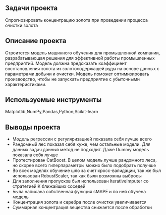 ## Задачи проекта
Спрогнозировать концентрацию золота при проведении процесса очистки золота

## Описание проекта
Строитстся модель машинного обучения для промышленной компании, разрабатывающая решения для эффективной работы промышленных предприятий. Модель должна предсказать коэффициент восстановления золота из золотосодержащей руды на основе данных с параметрами добычи и очистки. Модель поможет оптимизировать производство, чтобы не запускать предприятие с убыточными характеристиками.

## Используемые инструменты
Matplotlib,NumPy,Pandas,Python,Scikit-learn

## Выводы проекта
 - Модель регрессии с регуляризацией показала себя лучше всего
 - Рандомный лес показал себя хуже, чем остальные модели. Для данных задач данный метод не подходит. Даже Dummy модель показала себя лучше
 - Протестирован CatBoost. В целом модель лучше рандомного леса, но скорее всего гиперпараметры можно было подобрать получше
 - Во всех моделях обучение шло за счет кросс-валидации, так же был использован RobustScaler, так как были возможны выбросы
 - Для заполнения пропусков был использован IterativeImputer со стратегией K ближайших соседей
 - Была написана собственная функция sMAPE и по ней обучена модель
 - Концентрация золота и серебра после очистки увеличивается
 - Суммарная концентрация вещества снижается после обработки